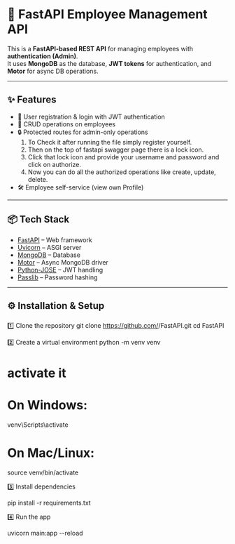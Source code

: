 # 🚀 FastAPI Employee Management API

This is a **FastAPI-based REST API** for managing employees with **authentication (Admin)**.  
It uses **MongoDB** as the database, **JWT tokens** for authentication, and **Motor** for async DB operations.  

---

## ✨ Features
- 🔑 User registration & login with JWT authentication
- 📂 CRUD operations on employees
- 🔒 Protected routes for admin-only operations
    1. To Check it after running the file simply register yourself.
    2. Then on the top of fastapi swagger page there is a lock icon.
    3. Click that lock icon and provide your username and password and click on authorize.
    4. Now you can do all the authorized operations like create, update, delete.
- 🛠️ Employee self-service (view own Profile)

---

## 📦 Tech Stack
- [FastAPI](https://fastapi.tiangolo.com/) – Web framework
- [Uvicorn](https://www.uvicorn.org/) – ASGI server
- [MongoDB](https://www.mongodb.com/) – Database
- [Motor](https://motor.readthedocs.io/) – Async MongoDB driver
- [Python-JOSE](https://python-jose.readthedocs.io/) – JWT handling
- [Passlib](https://passlib.readthedocs.io/) – Password hashing

---

## ⚙️ Installation & Setup

### 
1️⃣ Clone the repository
git clone https://github.com/<your-username>/FastAPI.git
cd FastAPI

2️⃣ Create a virtual environment
python -m venv venv
# activate it
# On Windows:
venv\Scripts\activate
# On Mac/Linux:
source venv/bin/activate

3️⃣ Install dependencies

pip install -r requirements.txt

4️⃣ Run the app

uvicorn main:app --reload

